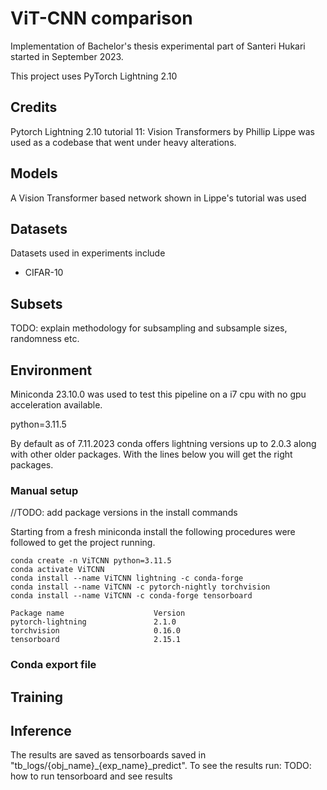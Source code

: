 # ViT-CNN comparison

Implementation of Bachelor's thesis experimental part of Santeri Hukari started in September 2023. 

This project uses PyTorch Lightning 2.10 
## Credits
Pytorch Lightning 2.10 tutorial 11: Vision Transformers by Phillip Lippe was used as a codebase that went under heavy alterations. 

## Models
A Vision Transformer based network shown in Lippe's tutorial was used 

## Datasets
Datasets used in experiments include
- CIFAR-10

## Subsets
TODO: explain methodology for subsampling and subsample sizes, randomness etc.

## Environment
Miniconda 23.10.0 was used to test this pipeline on a i7 cpu with no gpu acceleration available.

python=3.11.5

By default as of 7.11.2023 conda offers lightning versions up to 2.0.3 along with other older packages. 
With the lines below you will get the right packages.
### Manual setup
//TODO: add package versions in the install commands

Starting from a fresh miniconda install the following procedures were followed to get the project running.

```
conda create -n ViTCNN python=3.11.5
conda activate ViTCNN
conda install --name ViTCNN lightning -c conda-forge
conda install --name ViTCNN -c pytorch-nightly torchvision
conda install --name ViTCNN -c conda-forge tensorboard
```
```
Package name                    Version
pytorch-lightning               2.1.0
torchvision                     0.16.0
tensorboard                     2.15.1
```
### Conda export file

## Training


## Inference

The results are saved as tensorboards saved in "tb_logs/{obj_name}_{exp_name}_predict". To see the results run:
TODO: how to run tensorboard and see results
